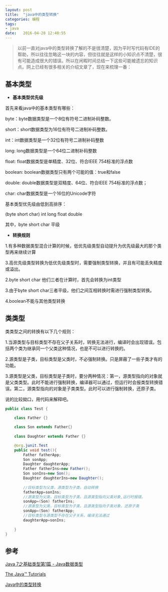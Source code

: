 ```yaml
---
layout: post
title:  "java中的类型转换"
categories: 编程
tags: 
- java
date:   2016-04-28 12:48:55
---
```


>以前一直对java中的类型转换了解的不是很清楚，因为平时写代码有IDE的帮助，所以往往忽略这一块的内容，但往往就是这样的小知识点不清楚，很有可能造成很大的错误。所以在闲暇时间总结一下这些可能被遗忘的知识点。网上已经有很多相关的介绍文章了，现在来梳理一番：

## **基本类型**

- **基本类型优先级**

首先来看java中的基本类型有哪些：

byte：byte数据类型是一个8位有符号二进制补码整数。

short：short数据类型为16位有符号二进制补码整数。

int：int数据类型是一个32位有符号二进制补码整数

long: long数据类型是一个64位二进制补码整数

float: float数据类型是单精度、32位、符合IEEE 754标准的浮点数

boolean: boolean数据类型只有两个可能的值：true和false

double: double数据类型是双精度、64位、符合IEEE 754标准的浮点数；

char: char数据类型是一个16位的Unicode字符

基本类型优先级由低到高排序：

(byte short char) int long float double

其中，byte short char 平级

- **转换规则**

1.有多种数据类型混合计算的时候，低优先级类型自动提升为优先级最大的那个类型再来继续计算

3.高优先级类型转换为低优先级类型时，需要强制类型转换，并且有可能丢失精度或溢出。

2.byte short char 他们三者在计算时，首先会转换为int类型

3.由于byte short char三者平级，他们之间互相转换时需进行强制类型转换。

4.boolean不能与其他类型转换


## **类类型**

类类型之间的转换有以下几个规则：

1.当源类型与目标类型不存在父子关系时，转换无法进行，编译时会出现错误。包括两个类为继承同一个父类这种情况，也是不可以进行转换的。

2.源类型是子类，目标类型是父类时，不必强制转换。只是屏蔽了一些子类才有的功能。

3.源类型是父类，目标类型是子类时，要分两种情况：第一，源类型指向的对象就是父类类型。此时不能进行强制转换，编译器可以通过，但运行时会报类型转换错误。第二，源类型指向的对象是子类类型。此时可以进行强制转换，还原子类。
  
说的比较拗口，用代码来解释吧。

```java
public class Test {

    class Father {}
	
    class Son extends Father{}
	
    class Daughter extends Father {}

    @org.junit.Test
    public void test(){
        Father fatherApp;
        Son sonApp;
        Daughter daughterApp;
        Father fatherIns=new Father();
        Son sonIns=new Son();
        Daughter daughterIns=new Daughter();
		
        //目标类型为父类，源类型为子类，自动转换
        fatherApp=sonIns;   
        //源类型为父类，目标类型为子类，且源类型指向父类对象,运行时报错。
        sonApp=(Son) fatherIns;
        //源类型为父类，目标类型为子类，且源类型指向子类对象，还原子类        
        sonApp=(Son) fatherApp;
        //目标类型与源类型不存在父子关系，编译无法通过
        daughterApp=sonIns;  
		
    }	
}
```



## **参考**

[Java 7之基础类型第1篇 - Java数据类型](http://blog.csdn.net/mazhimazh/article/details/16799925)

[The Java™ Tutorials](https://docs.oracle.com/javase/tutorial/java/nutsandbolts/datatypes.html)

[ Java中的类型转换](http://blog.csdn.net/darxin/article/details/5163043)
